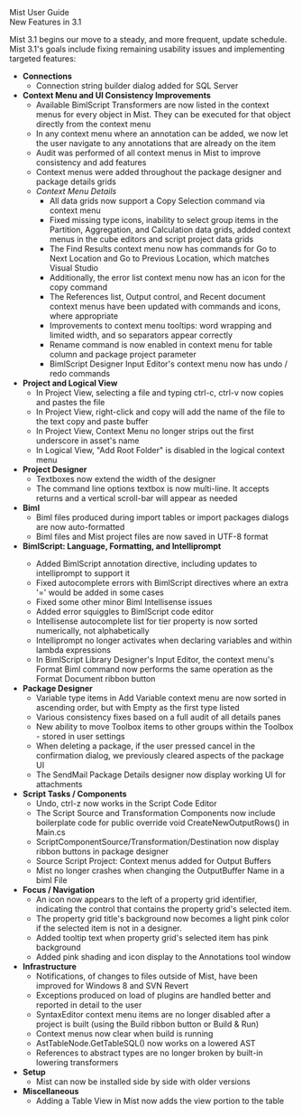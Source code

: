 <div class="LanguageTitle">Mist User Guide</div>
<div class="TopicHeader">New Features in 3.1</div>
<p>Mist 3.1 begins our move to a steady, and more frequent, 
update schedule. Mist 3.1&apos;s goals include fixing remaining usability issues and 
implementing targeted features:</p>
<ul>
	<li><strong>Connections</strong><ul>
		<li>Connection string builder dialog added for SQL Server</li>
	</ul>
	</li>
	<li><strong>Context Menu and UI Consistency Improvements</strong><ul>
		<li>Available BimlScript Transformers are now listed in the context 
		menus for every object in Mist. They can be executed for that object 
		directly from the context menu</li>
		<li>In any context menu where an annotation can be added, we now let the 
		user navigate to any annotations that are already on the item</li>
		<li>Audit was performed of all context menus in Mist to improve 
		consistency and add features</li>
		<li>Context menus were added throughout the package designer and package 
		details grids</li>
		<li><em>Context Menu Details </em>
		<ul>
			<li>All data grids now support a Copy Selection command via context 
			menu </li>
			<li>Fixed missing type icons, inability to select group items in the 
			Partition, Aggregation, and Calculation data grids, added context 
			menus in the cube editors and script project data grids </li>
			<li>The Find Results context menu now has commands for Go to Next 
			Location and Go to Previous Location, which matches Visual Studio
			</li>
			<li>Additionally, the error list context menu now has an icon for 
			the copy command</li>
			<li>The References list, Output control, and Recent document context 
			menus have been updated with commands and icons, where appropriate</li>
			<li>Improvements to context menu tooltips: word wrapping and limited 
			width, and so separators appear correctly</li>
			<li>Rename command is now enabled in context menu for table column 
			and package project parameter</li>
			<li>BimlScript Designer Input Editor's context menu now has undo / 
			redo commands</li>
		</ul>
		</li>
	</ul>
	</li>
	<li><strong>Project and Logical View</strong><ul>
		<li>In Project View, selecting a file and typing ctrl-c, ctrl-v now 
		copies and pastes the file</li>
		<li>In Project View, right-click and copy will add the name of the file 
		to the text copy and paste buffer</li>
		<li>In Project View, Context Menu no longer strips out the first 
		underscore in asset's name</li>
		<li>In Logical View, &quot;Add Root Folder&quot; is disabled in the 
		logical 
		context menu</li>
	</ul>
	</li>
	<li><strong>Project Designer
	</strong>
	<ul>
		<li>Textboxes now extend the width of the designer</li>
		<li>The command line options textbox is now multi-line. It accepts 
		returns and a vertical scroll-bar will appear as needed</li>
	</ul>
	</li>
	<li><strong>Biml</strong><ul>
		<li>Biml files produced during import tables or import packages dialogs 
		are now auto-formatted</li>
		<li>Biml files and Mist project files are now saved in UTF-8 format</li>
	</ul>
	</li>
	<li><strong>BimlScript: Language, Formatting, and Intelliprompt</strong></li>
	<ul>
		<li>Added BimlScript annotation directive, including updates to 
		intelliprompt to support it</li>
		<li>Fixed autocomplete errors with BimlScript directives where an extra 
		'=' would be added in some cases</li>
		<li>Fixed some other minor Biml Intellisense issues</li>
		<li>Added error squiggles to BimlScript code editor</li>
		<li>Intellisense autocomplete list for tier property is now sorted 
		numerically, not alphabetically</li>
		<li>Intelliprompt no longer activates when declaring variables and 
		within lambda expressions</li>
		<li>In BimlScript Library Designer's Input Editor, the context menu's 
		Format Biml command now performs the same operation as the Format 
		Document ribbon button</li>
	</ul>
	<li><strong>Package Designer</strong><ul>
		<li>Variable type items in Add Variable context menu are now sorted in 
		ascending order, but with Empty as the first type listed</li>
		<li>Various consistency fixes based on a full audit of all details panes</li>
		<li>New ability to move Toolbox items to other groups within the Toolbox 
		- stored in user settings</li>
		<li>When deleting a package, if the user pressed cancel in the 
		confirmation dialog, we previously cleared aspects of the package UI</li>
		<li>The SendMail Package Details designer now display working UI for 
		attachments</li>
	</ul>
	</li>
	<li><strong>Script Tasks / Components</strong><ul>
		<li>Undo, ctrl-z now works in the Script Code Editor</li>
		<li>The Script Source and Transformation Components now include 
		boilerplate code for public override void CreateNewOutputRows() in 
		Main.cs</li>
		<li>ScriptComponentSource/Transformation/Destination now display ribbon 
		buttons in package designer</li>
		<li>Source Script Project: Context menus added for Output Buffers</li>
		<li>Mist no longer crashes when changing the OutputBuffer Name in a biml 
		File</li>
	</ul>
	</li>
	<li><strong>Focus / Navigation</strong><ul>
		<li>An icon now appears to the left of a property grid identifier, 
		indicating the control that contains the property grid's selected item.</li>
		<li>The property grid title's background now becomes a light pink color 
		if the selected item is not in a designer. </li>
		<li>Added tooltip text when property grid's selected item has pink 
		background</li>
		<li>Added pink shading and icon display to the Annotations tool window</li>
	</ul>
	</li>
	<li><strong>Infrastructure</strong><ul>
		<li>Notifications, of changes to files outside of Mist, have been improved 
		for Windows 8 and SVN Revert</li>
		<li>Exceptions produced on load of plugins are handled better and 
		reported in detail to the user</li>
		<li>SyntaxEditor context menu items are no longer disabled after a 
		project is built (using the Build ribbon button or Build &amp; Run)</li>
		<li>Context menus now clear when build is running</li>
		<li>AstTableNode.GetTableSQL() now works on a lowered AST</li>
		<li>References to abstract types are no longer broken by built-in 
		lowering transformers</li>
	</ul>
	</li>
	<li><strong>Setup</strong><ul>
		<li>Mist can now be installed side by side with older versions</li>
	</ul>
	</li>
	<li><strong>Miscellaneous</strong><ul>
		<li>Adding a Table View in Mist now adds the view portion to the table</li>
	</ul>
	</li>
</ul>
<br/>
